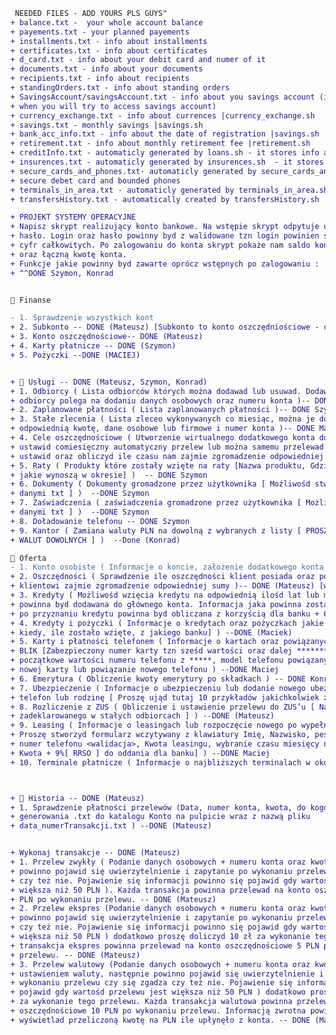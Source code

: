 ﻿```diff
 NEEDED FILES - ADD YOURS PLS GUYS"
+ balance.txt -  your whole account balance
+ payements.txt - your planned payements
+ installments.txt - info about installments
+ certificates.txt - info about certificates
+ d_card.txt - info about your debit card and numer of it
+ documents.txt - info about your documents
+ recipients.txt - info about recipients
+ standingOrders.txt - info about standing orders
+ SavingsAccount/savingsAccount.txt - info about you savings account (it will create automatically 
+ when you will try to access savings account)
+ currency_exchange.txt - info about currences |currency_exchange.sh
+ savings.txt - monthly savings |savings.sh
+ bank_acc_info.txt - info about the date of registration |savings.sh
+ retirement.txt - info about monthly retirement fee |retirement.sh
+ creditInfo.txt - automaticly generated by loans.sh - it stores info about your credits 
+ insurences.txt - automaticly generated by insurences.sh  - it stores info about your active insurences
+ secure_cards_and_phones.txt- automaticly generated by secure_cards_and_phones.sh - info stores 
+ secure debet card and bounded phones 
+ terminals_in_area.txt - automaticly generated by terminals_in_area.sh
+ transfersHistory.txt - automatically created by transfersHistory.sh

+ PROJEKT SYSTEMY OPERACYJNE
+ Napisz skrypt realizujący konto bankowe. Na wstępie skrypt odpytuje użytkownika o login i
+ hasło. Login oraz hasło powinny byd z walidowane tzn login powinien składad się tylko z liter a hasło z
+ cyfr całkowitych. Po zalogowaniu do konta skrypt pokaże nam saldo konta oraz zebrane oszczędności
+ oraz łączną kwotę konta.
+ Funkcje jakie powinny byd zawarte oprócz wstępnych po zalogowaniu :
+ ^^DONE Szymon, Konrad 


 Finanse

- 1. Sprawdzenie wszystkich kont
+ 2. Subkonto -- DONE (Mateusz) [Subkonto to konto oszczędniościowe - co jest? XD]
+ 3. Konto oszczędnościowe-- DONE (Mateusz)
+ 4. Karty płatnicze -- DONE (Szymon)
+ 5. Pożyczki --DONE (MACIEJ)


+  Usługi -- DONE (Mateusz, Szymon, Konrad)
+ 1. Odbiorcy ( Lista odbiorców których można dodawad lub usuwad. Dodawanie nowego
+ odbiorcy polega na dodaniu danych osobowych oraz numeru konta )-- DONE Mateusz
+ 2. Zaplanowane płatności ( Lista zaplanowanych płatności )-- DONE Szymon
+ 3. Stałe zlecenia ( Lista zleceo wykonywanych co miesiąc, można je dodawad i ustawiad
+ odpowiednią kwotę, dane osobowe lub firmowe i numer konta )-- DONE Mateusz
+ 4. Cele oszczędnościowe ( Utworzenie wirtualnego dodatkowego konta do którego można
+ ustawid comiesięczny automatyczny przelew lub można samemu przelewad. Należy to
+ ustawid oraz obliczyd ile czasu nam zajmie zgromadzenie odpowiedniej kwoty )-- DONE (Mateusz)
+ 5. Raty ( Produkty które zostały wzięte na raty [Nazwa produktu, Gdzie został wzięty, Koszt, raty
+ jakie wynoszą w okresie] )  -- DONE Szymon
+ 6. Dokumenty ( Dokumenty gromadzone przez użytkownika [ Możliwośd stworzenia pliku z
+ danymi txt ] )  --DONE Szymon
+ 7. Zaświadczenia ( zaświadczenia gromadzone przez użytkownika [ Możliwośd stworzenia pliku z
+ danymi txt ] )  --DONE Szymon
+ 8. Doładowanie telefonu -- DONE Szymon
+ 9. Kantor ( Zamiana waluty PLN na dowolną z wybranych z listy [ PROSZĘ UWZGLĘDNIĆ 10
+ WALUT DOWOLNYCH ] )  --Done (Konrad)

 Oferta
- 1. Konto osobiste ( Informacje o koncie, założenie dodatkowego konta, subkonta itd )
+ 2. Oszczędności ( Sprawdzenie ile oszczędności klient posiada oraz pokazanie czasu ile
+ klientowi zajmie zgromadzenie odpowiedniej sumy )-- DONE (Mateusz) [w koncie oszczędnościowym] & Konrad ma swoje
+ 3. Kredyty ( Możliwośd wzięcia kredytu na odpowiednią ilośd lat lub miesięcy, Kwota
+ powinna byd dodawana do głównego konta. Informacja jaka powinna zostad zwrócona
+ po przyznaniu kredytu powinna byd obliczana z korzyścią dla banku + 6% [RRSO] ) --DONE (Maciek)
+ 4. Kredyty i pożyczki ( Informacje o kredytach oraz pożyczkach jakie klient posiada [Gdzie,
+ kiedy, ile zostało wzięte, z jakiego banku] ) --DONE (Maciek)
+ 5. Karty i płatności telefonem ( Informacje o kartach oraz powiązanych telefonach z usługą
+ BLIK [Zabezpieczony numer karty tzn sześd wartości oraz dalej ******* lub trzy
+ początkowe wartości numeru telefonu z *****, model telefonu powiązany], zamówienie
+ nowej karty lub powiązanie nowego telefonu ) --DONE Maciej 
+ 6. Emerytura ( Obliczenie kwoty emerytury po składkach ) -- DONE Konrad
+ 7. Ubezpieczenie ( Informacje o ubezpieczeniu lub dodanie nowego ubezpieczenie np. na
+ telefon lub rodzinę [ Proszę ująd tutaj 10 przykładów jakichkolwiek z ubezpieczeniami ] ) --DONE(Maciej)
+ 8. Rozliczenie z ZUS ( Obliczenie i ustawienie przelewu do ZUS’u [ Należy mied go
+ zadeklarowanego w stałych odbiorcach ] ) --DONE (Mateusz)
+ 9. Leasing ( Informacje o leasingach lub rozpoczęcie nowego po wypełnieniu formularza [
+ Proszę stworzyd formularz wczytywany z klawiatury Imię, Nazwisko, pesel <walidacja>,
+ numer telefonu <walidacja>, Kwota leasingu, wybranie czasu miesięcy np. 12,24,36,72 ,
+ Kwota + 9%[ RRSO ] do oddania dla banku] ) --DONE Maciej
+ 10. Terminale płatnicze ( Informacje o najbliższych terminalach w okolicy ) --DONE MACIEJ 



+  Historia -- DONE (Mateusz)
+ 1. Sprawdzenie płatności przelewów (Data, numer konta, kwota, do kogo, możliwośd
+ generowania .txt do katalogu Konto na pulpicie wraz z nazwą pliku
+ data_numerTransakcji.txt ) --DONE (Mateusz)


+ Wykonaj transakcje -- DONE (Mateusz)
+ 1. Przelew zwykły ( Podanie danych osobowych + numeru konta oraz kwoty, następnie
+ powinno pojawid się uwierzytelnienie i zapytanie po wykonaniu przelewu czy się zgadza
+ czy też nie. Pojawienie się informacji powinno się pojawid gdy wartośd przelewu jest
+ większa niż 50 PLN ). Każda transakcja powinna przelewad na konto oszczędnościowe 3
+ PLN po wykonaniu przelewu. -- DONE (Mateusz)
+ 2. Przelew ekspres (Podanie danych osobowych + numeru konta oraz kwoty, następnie
+ powinno pojawid się uwierzytelnienie i zapytanie po wykonaniu przelewu czy się zgadza
+ czy też nie. Pojawienie się informacji powinno się pojawid gdy wartośd przelewu jest
+ większa niż 50 PLN ) dodatkowo proszę doliczyd 10 zł za wykonanie tego przelewu. Każda
+ transakcja ekspres powinna przelewad na konto oszczędnościowe 5 PLN po wykonaniu
+ przelewu. -- DONE (Mateusz)
+ 3. Przelew walutowy (Podanie danych osobowych + numeru konta oraz kwoty wraz z
+ ustawieniem waluty, następnie powinno pojawid się uwierzytelnienie i zapytanie po
+ wykonaniu przelewu czy się zgadza czy też nie. Pojawienie się informacji powinno się
+ pojawid gdy wartośd przelewu jest większa niż 50 PLN ) dodatkowo proszę doliczyd 20 zł
+ za wykonanie tego przelewu. Każda transakcja walutowa powinna przelewad na konto
+ oszczędnościowe 10 PLN po wykonaniu przelewu. Informacją zwrotna powinna
+ wyświetlad przeliczoną kwotę na PLN ile upłynęło z konta. -- DONE (Mateusz)
```

